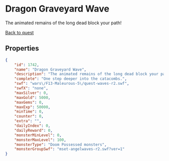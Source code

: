 # Dragon Graveyard Wave

The animated remains of the long dead block your path!

[Back to quest](../quests.md)

## Properties

```json
{
    "id": 1742,
    "name": "Dragon Graveyard Wave",
    "description": "The animated remains of the long dead block your path!",
    "complete": "One step deeper into the catacombs.",
    "swf": "wars\/F13-Maleurous-5\/quest-waves-r2.swf",
    "swfX": "none",
    "maxSilver": 0,
    "maxGold": 5000,
    "maxGems": 0,
    "maxExp": 50000,
    "minTime": 0,
    "counter": 0,
    "extra": "",
    "dailyIndex": 0,
    "dailyReward": 0,
    "monsterMinLevel": 0,
    "monsterMaxLevel": 100,
    "monsterType": "Doom Possessed monsters",
    "monsterGroupSwf": "mset-angelwaves-r2.swf?ver=1"
}
```

